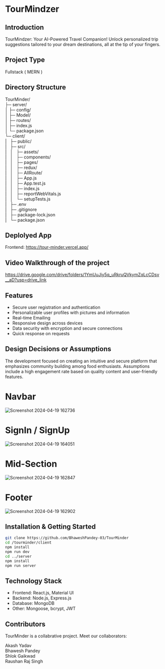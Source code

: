 # TourMindzer

## Introduction
TourMindzer: Your AI-Powered Travel Companion! Unlock personalized trip suggestions tailored to your dream destinations, all at the tip of your fingers.
## Project Type
Fullstack ( MERN )

## Directory Structure
TourMinder/<br>
├─ server/<br>
│  ├─ config/<br>
│  ├─ Model/<br>
│  ├─ routes/<br>
│  ├─ index.js<br>
│  └─ package.json<br>
└─ client/<br>
|&nbsp;&nbsp;&nbsp;├─ public/<br>
|&nbsp;&nbsp;&nbsp;├─ src/<br>
|&nbsp;&nbsp;&nbsp;│&nbsp;&nbsp;&nbsp;├─ assets/<br>
|&nbsp;&nbsp;&nbsp;│&nbsp;&nbsp;&nbsp;├─ components/<br>
|&nbsp;&nbsp;&nbsp;│&nbsp;&nbsp;&nbsp;├─ pages/<br>
|&nbsp;&nbsp;&nbsp;│&nbsp;&nbsp;&nbsp;├─ redux/<br>
|&nbsp;&nbsp;&nbsp;│&nbsp;&nbsp;&nbsp;├─ AllRoute/<br>
|&nbsp;&nbsp;&nbsp;│&nbsp;&nbsp;&nbsp;├─ App.js<br>
|&nbsp;&nbsp;&nbsp;│&nbsp;&nbsp;&nbsp;├─ App.test.js<br>
|&nbsp;&nbsp;&nbsp;│&nbsp;&nbsp;&nbsp;├─ index.js<br>
|&nbsp;&nbsp;&nbsp;│&nbsp;&nbsp;&nbsp;├─ reportWebVitals.js<br>
|&nbsp;&nbsp;&nbsp;│&nbsp;&nbsp;&nbsp;└─ setupTests.js<br>
|&nbsp;&nbsp;&nbsp;├─ .env<br>
|&nbsp;&nbsp;&nbsp;├─ .gitignore<br>
|&nbsp;&nbsp;&nbsp;├─ package-lock.json<br>
|&nbsp;&nbsp;&nbsp;└─ package.json<br>



## Deplolyed App
Frontend: https://tour-minder.vercel.app/

## Video Walkthrough of the project
https://drive.google.com/drive/folders/1YmUuJiy5q_uRkruQVkymZqLcCDsv__aD?usp=drive_link

## Features
- Secure user registration and authentication
- Personalizable user profiles with pictures and information
- Real-time Emailing 
- Responsive design across devices
- Data security with encryption and secure connections
- Quick response on requests

## Design Decisions or Assumptions
The development focused on creating an intuitive and secure platform that emphasizes community building among food enthusiasts. Assumptions include a high engagement rate based on quality content and user-friendly features.

# Navbar
![Screenshot 2024-04-19 162736](https://github.com/BhaweshPandey-03/TourMinder/assets/150121687/ca3bceb2-32de-46e0-8c80-afd70a16e021)

# SignIn / SignUp

![Screenshot 2024-04-19 164051](https://github.com/BhaweshPandey-03/TourMinder/assets/150121687/5bebe019-0092-496d-b8b3-46ac0c1a2748)


# Mid-Section
![Screenshot 2024-04-19 162847](https://github.com/BhaweshPandey-03/TourMinder/assets/150121687/4320f905-9de5-417c-b332-ca0aecc001e2)

# Footer
![Screenshot 2024-04-19 162902](https://github.com/BhaweshPandey-03/TourMinder/assets/150121687/450b3c9b-29f5-4059-a558-c99b7431ac7f)



## Installation & Getting Started
```bash
git clone https://github.com/BhaweshPandey-03/TourMinder
cd /tourminder/client
npm install
npm run dev
cd ../server
npm install
npm run server
```

## Technology Stack
- Frontend: React.js, Material UI
- Backend: Node.js, Express.js
- Database: MongoDB
- Other: Mongoose, bcrypt, JWT

## Contributors
TourMinder is a collabrative project. Meet our collaborators:

Akash Yadav
<br>
Bhawesh Pandey
<br>
Shlok Gaikwad
<br>
Raushan Raj Singh



